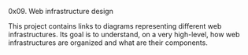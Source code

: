 0x09. Web infrastructure design


This project contains links to diagrams representing different web infrastructures.
Its goal is to understand, on a very high-level, how web infrastructures are organized and what are their components.
